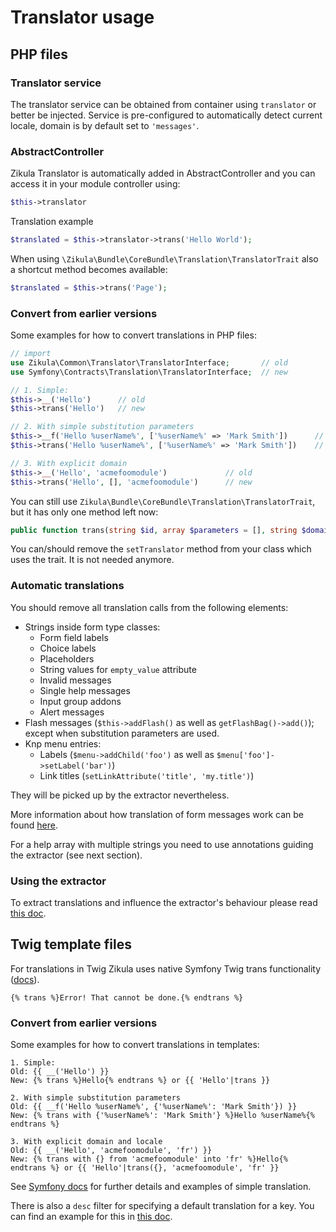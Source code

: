 # Translator usage

## PHP files

### Translator service

The translator service can be obtained from container using `translator` or better be injected.
Service is pre-configured to automatically detect current locale, domain is by default set to `'messages'`.

### AbstractController

Zikula Translator is automatically added in AbstractController and you can access it in your module controller using:

```php
$this->translator
```

Translation example

```php
$translated = $this->translator->trans('Hello World');
```

When using `\Zikula\Bundle\CoreBundle\Translation\TranslatorTrait` also a shortcut method becomes available:

```php
$translated = $this->trans('Page');
```

### Convert from earlier versions

Some examples for how to convert translations in PHP files:

```php
// import
use Zikula\Common\Translator\TranslatorInterface;       // old
use Symfony\Contracts\Translation\TranslatorInterface;  // new

// 1. Simple:
$this->__('Hello')      // old
$this->trans('Hello')   // new

// 2. With simple substitution parameters
$this->__f('Hello %userName%', ['%userName%' => 'Mark Smith'])      // old
$this->trans('Hello %userName%', ['%userName%' => 'Mark Smith'])    // new

// 3. With explicit domain
$this->__('Hello', 'acmefoomodule')             // old
$this->trans('Hello', [], 'acmefoomodule')      // new
```

You can still use `Zikula\Bundle\CoreBundle\Translation\TranslatorTrait`, but it has only one method left now:
```php
public function trans(string $id, array $parameters = [], string $domain = null, string $locale = null): string
```
You can/should remove the `setTranslator` method from your class which uses the trait. It is not needed anymore.

### Automatic translations

You should remove all translation calls from the following elements:

- Strings inside form type classes:
  - Form field labels
  - Choice labels
  - Placeholders
  - String values for `empty_value` attribute
  - Invalid messages
  - Single help messages
  - Input group addons
  - Alert messages
- Flash messages (`$this->addFlash()` as well as `getFlashBag()->add()`); except when substitution parameters are used.
- Knp menu entries:
  - Labels (`$menu->addChild('foo')` as well as `$menu['foo']->setLabel('bar')`)
  - Link titles (`setLinkAttribute('title', 'my.title')`)

They will be picked up by the extractor nevertheless.

More information about how translation of form messages work can be found [here](https://symfony.com/blog/new-in-symfony-4-3-improved-form-translation).

For a help array with multiple strings you need to use annotations guiding the extractor (see next section).

### Using the extractor

To extract translations and influence the extractor's behaviour please read [this doc](Extraction.md).

## Twig template files

For translations in Twig Zikula uses native Symfony Twig trans functionality ([docs](https://symfony.com/doc/current/translation/templates.html)).

```twig
{% trans %}Error! That cannot be done.{% endtrans %}
```

### Convert from earlier versions

Some examples for how to convert translations in templates:

```twig
1. Simple:
Old: {{ __('Hello') }}
New: {% trans %}Hello{% endtrans %} or {{ 'Hello'|trans }}

2. With simple substitution parameters
Old: {{ __f('Hello %userName%', {'%userName%': 'Mark Smith'}) }}
New: {% trans with {'%userName%': 'Mark Smith'} %}Hello %userName%{% endtrans %}

3. With explicit domain and locale
Old: {{ __('Hello', 'acmefoomodule', 'fr') }}
New: {% trans with {} from 'acmefoomodule' into 'fr' %}Hello{% endtrans %} or {{ 'Hello'|trans({}, 'acmefoomodule', 'fr' }}
```

See [Symfony docs](https://symfony.com/doc/current/translation/templates.html) for further details and examples of simple translation.

There is also a `desc` filter for specifying a default translation for a key. You can find an example for this in [this doc](Extraction.md).
